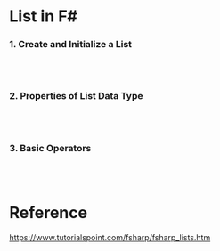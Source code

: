 # List in F#

### 1. Create and Initialize a List
<br><br>

### 2. Properties of List Data Type
<br><br>

### 3. Basic Operators
<br><br>

# Reference
https://www.tutorialspoint.com/fsharp/fsharp_lists.htm
